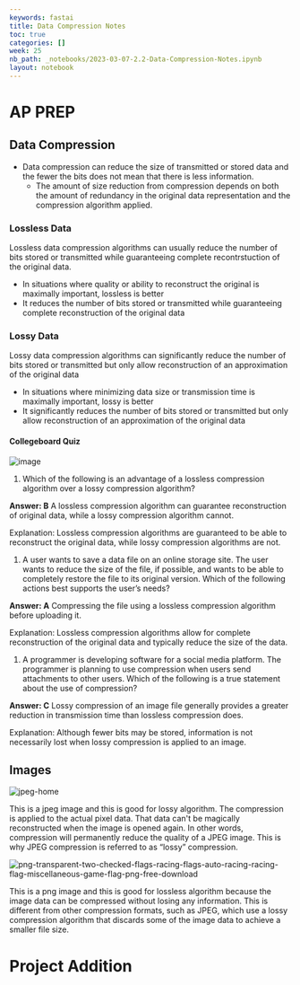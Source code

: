 ```yaml
---
keywords: fastai
title: Data Compression Notes
toc: true
categories: []
week: 25
nb_path: _notebooks/2023-03-07-2.2-Data-Compression-Notes.ipynb
layout: notebook
---
```


<!--
#################################################
### THIS FILE WAS AUTOGENERATED! DO NOT EDIT! ###
#################################################
# file to edit: _notebooks/2023-03-07-2.2-Data-Compression-Notes.ipynb
-->

<div class="container" id="notebook-container">
        
<div class="cell border-box-sizing text_cell rendered"><div class="inner_cell">
<div class="text_cell_render border-box-sizing rendered_html">
<h1 id="AP-PREP">AP PREP<a class="anchor-link" href="#AP-PREP"> </a></h1><h2 id="Data-Compression">Data Compression<a class="anchor-link" href="#Data-Compression"> </a></h2><ul>
<li>Data compression can reduce the size of transmitted or stored data and the fewer the bits does not mean that there is less information. <ul>
<li>The amount of size reduction from compression depends on both the amount of redundancy in the original data representation and the compression algorithm applied. </li>
</ul>
</li>
</ul>
<h3 id="Lossless-Data">Lossless Data<a class="anchor-link" href="#Lossless-Data"> </a></h3><p>Lossless data compression algorithms can usually reduce the number of bits stored or transmitted while guaranteeing complete recontrstuction of the original data.</p>
<ul>
<li>In situations where quality or ability to reconstruct the original is maximally important, lossless is better</li>
<li>It reduces the number of bits stored or transmitted while guaranteeing  complete reconstruction of the original data</li>
</ul>
<h3 id="Lossy-Data">Lossy Data<a class="anchor-link" href="#Lossy-Data"> </a></h3><p>Lossy data compression algorithms can significantly reduce the number of bits stored or transmitted but only allow reconstruction of an approximation of the original data</p>
<ul>
<li>In situations where minimizing data size or transmission time is maximally important, lossy is better</li>
<li>It significantly reduces the number of bits stored or transmitted but only allow reconstruction of an approximation of the original data</li>
</ul>
<h4 id="Collegeboard-Quiz">Collegeboard Quiz<a class="anchor-link" href="#Collegeboard-Quiz"> </a></h4><p><img src="https://user-images.githubusercontent.com/111464920/223863684-4f94a8f0-307b-4c35-bf47-f931b719c24e.png" alt="image"></p>
<ol>
<li>Which of the following is an advantage of a lossless compression algorithm over a lossy compression algorithm?</li>
</ol>
<p><strong>Answer: B</strong> A lossless compression algorithm can guarantee reconstruction of original data, while a lossy compression algorithm cannot.</p>
<p>Explanation: Lossless compression algorithms are guaranteed to be able to reconstruct the original data, while lossy compression algorithms are not.</p>
<ol>
<li>A user wants to save a data file on an online storage site. The user wants to reduce the size of the file, if possible, and wants to be able to completely restore the file to its original version. Which of the following actions best supports the user’s needs?</li>
</ol>
<p><strong>Answer: A</strong> Compressing the file using a lossless compression algorithm before uploading it.</p>
<p>Explanation: Lossless compression algorithms allow for complete reconstruction of the original data and typically reduce the size of the data.</p>
<ol>
<li>A programmer is developing software for a social media platform. The programmer is planning to use compression when users send attachments to other users. Which of the following is a true statement about the use of compression?</li>
</ol>
<p><strong>Answer: C</strong> Lossy compression of an image file generally provides a greater reduction in transmission time than lossless compression does.</p>
<p>Explanation: Although fewer bits may be stored, information is not necessarily lost when lossy compression is applied to an image.</p>
<h2 id="Images">Images<a class="anchor-link" href="#Images"> </a></h2><p><img src="https://user-images.githubusercontent.com/111464920/223864494-19f64e3b-2250-4342-8e8c-d00ab13748b6.jpg" alt="jpeg-home"></p>
<p>This is a jpeg image and this is good for lossy algorithm. The compression is applied to the actual pixel data. That data can't be magically reconstructed when the image is opened again. In other words, compression will permanently reduce the quality of a JPEG image. This is why JPEG compression is referred to as “lossy” compression.</p>
<p><img src="https://user-images.githubusercontent.com/111464920/223864852-a6ef8320-ee73-4a85-a48f-40dfff4a570b.png" alt="png-transparent-two-checked-flags-racing-flags-auto-racing-racing-flag-miscellaneous-game-flag-png-free-download"></p>
<p>This is a png image and this is good for lossless algorithm because the image data can be compressed without losing any information. This is different from other compression formats, such as JPEG, which use a lossy compression algorithm that discards some of the image data to achieve a smaller file size.</p>

</div>
</div>
</div>
<div class="cell border-box-sizing text_cell rendered"><div class="inner_cell">
<div class="text_cell_render border-box-sizing rendered_html">
<h1 id="Project-Addition">Project Addition<a class="anchor-link" href="#Project-Addition"> </a></h1>
</div>
</div>
</div>
</div>
 

